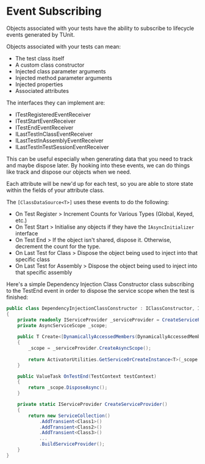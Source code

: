 # Event Subscribing

Objects associated with your tests have the ability to subscribe to lifecycle events generated by TUnit.

Objects associated with your tests can mean:
- The test class itself
- A custom class constructor
- Injected class parameter arguments
- Injected method parameter arguments
- Injected properties
- Associated attributes

The interfaces they can implement are:
- ITestRegisteredEventReceiver
- ITestStartEventReceiver
- ITestEndEventReceiver
- ILastTestInClassEventReceiver
- ILastTestInAssemblyEventReceiver
- ILastTestInTestSessionEventReceiver

This can be useful especially when generating data that you need to track and maybe dispose later. By hooking into these events, we can do things like track and dispose our objects when we need.

Each attribute will be new'd up for each test, so you are able to store state within the fields of your attribute class.

The `[ClassDataSource<T>]` uses these events to do the following:
- On Test Register > Increment Counts for Various Types (Global, Keyed, etc.)
- On Test Start > Initialise any objects if they have the `IAsyncInitializer` interface
- On Test End > If the object isn't shared, dispose it. Otherwise, decrement the count for the type.
- On Last Test for Class > Dispose the object being used to inject into that specific class
- On Last Test for Assembly > Dispose the object being used to inject into that specific assembly

Here's a simple Dependency Injection Class Constructor class subscribing to the TestEnd event in order to dispose the service scope when the test is finished:

```csharp
public class DependencyInjectionClassConstructor : IClassConstructor, ITestEndEventReceiver
{
    private readonly IServiceProvider _serviceProvider = CreateServiceProvider();
    private AsyncServiceScope _scope;
    
    public T Create<[DynamicallyAccessedMembers(DynamicallyAccessedMemberTypes.PublicConstructors)] T>() where T : class
    {
        _scope = _serviceProvider.CreateAsyncScope();
        
        return ActivatorUtilities.GetServiceOrCreateInstance<T>(_scope.ServiceProvider);
    }

    public ValueTask OnTestEnd(TestContext testContext)
    { 
        return _scope.DisposeAsync();
    }

    private static IServiceProvider CreateServiceProvider()
    {
        return new ServiceCollection()
            .AddTransient<Class1>()
            .AddTransient<Class2>()
            .AddTransient<Class3>()
            ...
            .BuildServiceProvider();
    }
}
```
